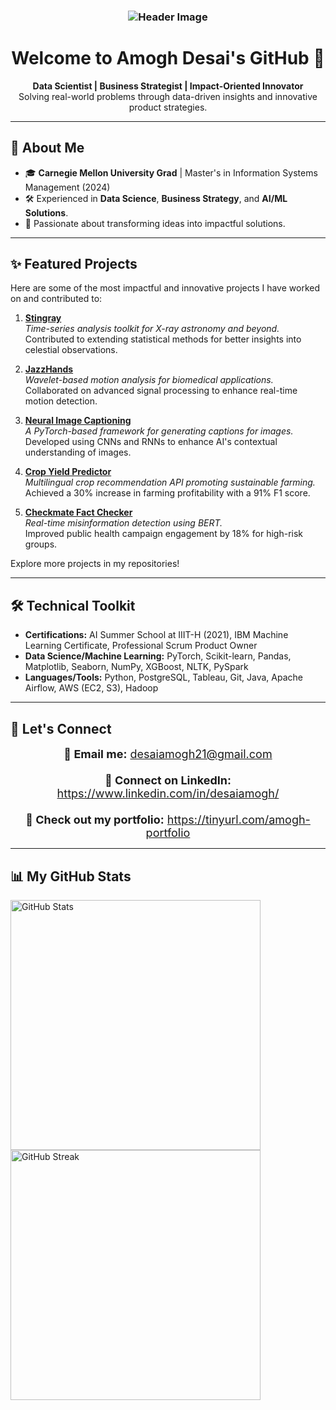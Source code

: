 <h3 align="center">
  <img src="https://user-images.githubusercontent.com/39396816/145326620-6b114529-f80a-443d-b9ec-94a9868979fb.gif" alt="Header Image"/>
</h3>

<h1 align="center">Welcome to Amogh Desai's GitHub 👋</h1>

<p align="center">
  <b>Data Scientist | Business Strategist | Impact-Oriented Innovator</b><br>
  Solving real-world problems through data-driven insights and innovative product strategies.
</p>

---

<h2>📄 About Me</h2>

- 🎓 **Carnegie Mellon University Grad** | Master's in Information Systems Management (2024)
- 🛠️ Experienced in **Data Science**, **Business Strategy**, and **AI/ML Solutions**.
- 🌟 Passionate about transforming ideas into impactful solutions.

---

<h2>✨ Featured Projects</h2>

Here are some of the most impactful and innovative projects I have worked on and contributed to:

1. **[Stingray](https://github.com/StingraySoftware/stingray)**  
   *Time-series analysis toolkit for X-ray astronomy and beyond.*  
   Contributed to extending statistical methods for better insights into celestial observations.

2. **[JazzHands](https://github.com/project-wavelets/JazzHands)**  
   *Wavelet-based motion analysis for biomedical applications.*  
   Collaborated on advanced signal processing to enhance real-time motion detection.

3. **[Neural Image Captioning](https://github.com/theand9/Neural-Image-Captioning)**  
   *A PyTorch-based framework for generating captions for images.*  
   Developed using CNNs and RNNs to enhance AI's contextual understanding of images.

4. **[Crop Yield Predictor](https://github.com/theand9/pY-Predictive-Yield)**  
   *Multilingual crop recommendation API promoting sustainable farming.*  
   Achieved a 30% increase in farming profitability with a 91% F1 score.

5. **[Checkmate Fact Checker](https://github.com/theand9/checkmate_fact-checker)**  
   *Real-time misinformation detection using BERT.*  
   Improved public health campaign engagement by 18% for high-risk groups.

Explore more projects in my repositories!

---

<h2>🛠️ Technical Toolkit</h2>

- **Certifications:** AI Summer School at IIIT-H (2021), IBM Machine Learning Certificate, Professional Scrum Product Owner  
- **Data Science/Machine Learning:** PyTorch, Scikit-learn, Pandas, Matplotlib, Seaborn, NumPy, XGBoost, NLTK, PySpark  
- **Languages/Tools:** Python, PostgreSQL, Tableau, Git, Java, Apache Airflow, AWS (EC2, S3), Hadoop  

---

<h2>🔗 Let's Connect</h2>

<div align="center" style="font-size: 18px;">
  <strong>📧 Email me:</strong> <a href="mailto:desaiamogh21@gmail.com" target="_blank">desaiamogh21@gmail.com</a>
  <br><br>
  <strong>💼 Connect on LinkedIn:</strong> <a href="https://www.linkedin.com/in/desaiamogh/" target="_blank">https://www.linkedin.com/in/desaiamogh/</a>
  <br><br>
  <strong>📌 Check out my portfolio:</strong> <a href="https://tinyurl.com/amogh-portfolio" target="_blank">https://tinyurl.com/amogh-portfolio</a>
</div>

---

<h2>📊 My GitHub Stats</h2>

<p>
  <img src="https://github-readme-stats.vercel.app/api?username=theand9&show_icons=true&theme=onedark&locale=en" width="400px" alt="GitHub Stats" />
  <img src="https://github-readme-streak-stats.herokuapp.com/?user=theand9&theme=dark" width="400px" alt="GitHub Streak" />
</p>
